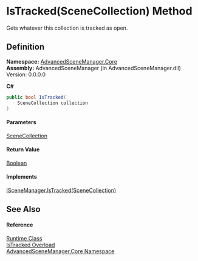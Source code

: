 # IsTracked(SceneCollection) Method

Gets whatever this collection is tracked as open.

## Definition

**Namespace:** [AdvancedSceneManager.Core](N_AdvancedSceneManager_Core.md)\
**Assembly:** AdvancedSceneManager (in AdvancedSceneManager.dll) Version: 0.0.0.0

**C#**

```c#
public bool IsTracked(
	SceneCollection collection
)
```

#### Parameters

&#x20; [SceneCollection](T_AdvancedSceneManager_Models_SceneCollection.md)&#x20;

#### Return Value

[Boolean](https://learn.microsoft.com/dotnet/api/system.boolean)

#### Implements

[ISceneManager.IsTracked(SceneCollection)](M_AdvancedSceneManager_DependencyInjection_ISceneManager_IsTracked_1.md)

## See Also

#### Reference

[Runtime Class](T_AdvancedSceneManager_Core_Runtime.md)\
[IsTracked Overload](Overload_AdvancedSceneManager_Core_Runtime_IsTracked.md)\
[AdvancedSceneManager.Core Namespace](N_AdvancedSceneManager_Core.md)
